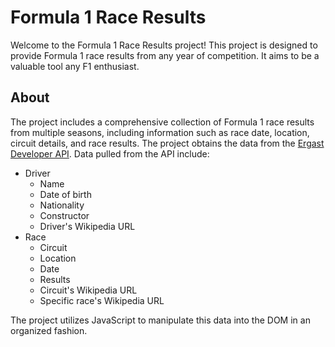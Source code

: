 # Formula 1 Race Results

Welcome to the Formula 1 Race Results project! This project is designed to provide Formula 1 race results from any year of competition. It aims to be a valuable tool any F1 enthusiast.

## About

The project includes a comprehensive collection of Formula 1 race results from multiple seasons, including information such as race date, location, circuit details, and race results. The project obtains the data from the [Ergast Developer API](http://ergast.com/mrd/). Data pulled from the API include:

- Driver
  - Name
  - Date of birth
  - Nationality
  - Constructor
  - Driver's Wikipedia URL
- Race
  - Circuit
  - Location
  - Date
  - Results
  - Circuit's Wikipedia URL
  - Specific race's Wikipedia URL

The project utilizes JavaScript to manipulate this data into the DOM in an organized fashion.
